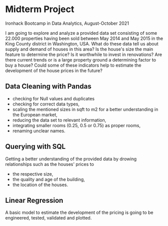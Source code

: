 # Midterm Project
Ironhack Bootcamp in Data Analytics, August-October 2021

I am going to explore and analyze a provided data set consisting of some 22.000 properties having been sold between May 2014 and May 2015 in the King County district in Washington, USA. What do these data tell us about supply and demand of houses in this area? Is the house's size the main feature to determine the price? Is it worthwhile to invest in renovations? Are there current trends or is a large property ground a determining factor to buy a house? Could some of these indicators help to estimate the development of the house prices in the future?

## Data Cleaning with Pandas
- checking for Null values and duplicates
- checking for correct data types,
- scaling the mentioned sizes in sqft to m2 for a better understanding in the European market,
- reducing the data set to relevant information,
- integrating smaller rooms (0.25, 0.5 or 0.75) as proper rooms,
- renaming unclear names.

## Querying with SQL
Getting a better understanding of the provided data by drowing relationships such as the houses' prices to
- the respective size,
- the quality and age of the building,
- the location of the houses.

## Linear Regression
A basic model to estimate the development of the pricing is going to be engineered, tested, validated and plotted.

